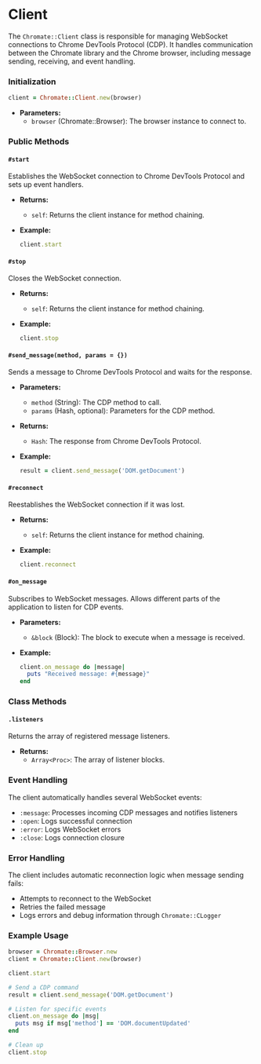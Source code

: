 # Client

The `Chromate::Client` class is responsible for managing WebSocket connections to Chrome DevTools Protocol (CDP). It handles communication between the Chromate library and the Chrome browser, including message sending, receiving, and event handling.

### Initialization

```ruby
client = Chromate::Client.new(browser)
```

- **Parameters:**
  - `browser` (Chromate::Browser): The browser instance to connect to.

### Public Methods

#### `#start`

Establishes the WebSocket connection to Chrome DevTools Protocol and sets up event handlers.

- **Returns:**
  - `self`: Returns the client instance for method chaining.

- **Example:**
  ```ruby
  client.start
  ```

#### `#stop`

Closes the WebSocket connection.

- **Returns:**
  - `self`: Returns the client instance for method chaining.

- **Example:**
  ```ruby
  client.stop
  ```

#### `#send_message(method, params = {})`

Sends a message to Chrome DevTools Protocol and waits for the response.

- **Parameters:**
  - `method` (String): The CDP method to call.
  - `params` (Hash, optional): Parameters for the CDP method.

- **Returns:**
  - `Hash`: The response from Chrome DevTools Protocol.

- **Example:**
  ```ruby
  result = client.send_message('DOM.getDocument')
  ```

#### `#reconnect`

Reestablishes the WebSocket connection if it was lost.

- **Returns:**
  - `self`: Returns the client instance for method chaining.

- **Example:**
  ```ruby
  client.reconnect
  ```

#### `#on_message`

Subscribes to WebSocket messages. Allows different parts of the application to listen for CDP events.

- **Parameters:**
  - `&block` (Block): The block to execute when a message is received.

- **Example:**
  ```ruby
  client.on_message do |message|
    puts "Received message: #{message}"
  end
  ```

### Class Methods

#### `.listeners`

Returns the array of registered message listeners.

- **Returns:**
  - `Array<Proc>`: The array of listener blocks.

### Event Handling

The client automatically handles several WebSocket events:

- `:message`: Processes incoming CDP messages and notifies listeners
- `:open`: Logs successful connection
- `:error`: Logs WebSocket errors
- `:close`: Logs connection closure

### Error Handling

The client includes automatic reconnection logic when message sending fails:

- Attempts to reconnect to the WebSocket
- Retries the failed message
- Logs errors and debug information through `Chromate::CLogger`

### Example Usage

```ruby
browser = Chromate::Browser.new
client = Chromate::Client.new(browser)

client.start

# Send a CDP command
result = client.send_message('DOM.getDocument')

# Listen for specific events
client.on_message do |msg|
  puts msg if msg['method'] == 'DOM.documentUpdated'
end

# Clean up
client.stop
```
